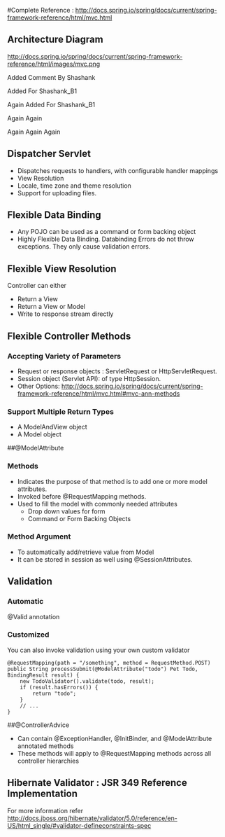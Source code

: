 #Complete Reference : 
http://docs.spring.io/spring/docs/current/spring-framework-reference/html/mvc.html

## Architecture Diagram
http://docs.spring.io/spring/docs/current/spring-framework-reference/html/images/mvc.png

Added Comment By Shashank

Added For Shashank_B1

Again Added For Shashank_B1

Again Again

Again Again Again


## Dispatcher Servlet
- Dispatches requests to handlers, with configurable handler mappings
- View Resolution
- Locale, time zone and theme resolution 
- Support for uploading files.

## Flexible Data Binding
- Any POJO can be used as a command or form backing object
- Highly Flexible Data Binding. Databinding Errors do not throw exceptions. They only cause validation errors.

## Flexible View Resolution
Controller can either
- Return a View
- Return a View or Model
- Write to response stream directly

## Flexible Controller Methods

### Accepting Variety of Parameters
- Request or response objects : ServletRequest or HttpServletRequest.
- Session object (Servlet API): of type HttpSession. 
- Other Options: http://docs.spring.io/spring/docs/current/spring-framework-reference/html/mvc.html#mvc-ann-methods

### Support Multiple Return Types
- A ModelAndView object
- A Model object

##@ModelAttribute 
### Methods
- Indicates the purpose of that method is to add one or more model attributes.
- Invoked before @RequestMapping methods.
- Used to fill the model with commonly needed attributes 
  - Drop down values for form
  - Command or Form Backing Objects

### Method Argument
- To automatically add/retrieve value from Model
- It can be stored in session as well using @SessionAttributes.


## Validation
### Automatic
@Valid annotation
### Customized
You can also invoke validation using your own custom validator 
```
@RequestMapping(path = "/something", method = RequestMethod.POST)
public String processSubmit(@ModelAttribute("todo") Pet Todo, BindingResult result) {
    new TodoValidator().validate(todo, result);
    if (result.hasErrors()) {
        return "todo";
    }
    // ...
}
```

##@ControllerAdvice

- Can contain @ExceptionHandler, @InitBinder, and @ModelAttribute annotated methods
- These methods will apply to @RequestMapping methods across all controller hierarchies

## Hibernate Validator : JSR 349 Reference Implementation
For more information refer http://docs.jboss.org/hibernate/validator/5.0/reference/en-US/html_single/#validator-defineconstraints-spec

